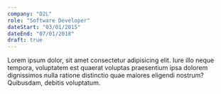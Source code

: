 ```yaml
---
company: "D2L"
role: "Software Developer"
dateStart: "03/01/2015"
dateEnd: "07/01/2018"
draft: true
---
```


Lorem ipsum dolor, sit amet consectetur adipisicing elit. Iure illo neque tempora, voluptatem est quaerat voluptas praesentium ipsa dolorem dignissimos nulla ratione distinctio quae maiores eligendi nostrum? Quibusdam, debitis voluptatum.